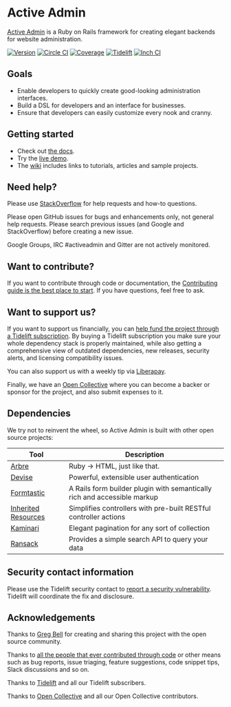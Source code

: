 # Active Admin

[Active Admin](https://activeadmin.info) is a Ruby on Rails framework for
creating elegant backends for website administration.

[![Version         ][rubygems_badge]][rubygems]
[![Circle CI       ][circle_badge]][circle]
[![Coverage        ][coverage_badge]][coverage]
[![Tidelift        ][tidelift_badge]][tidelift]
[![Inch CI         ][inch_badge]][inch]

## Goals

* Enable developers to quickly create good-looking administration interfaces.
* Build a DSL for developers and an interface for businesses.
* Ensure that developers can easily customize every nook and cranny.

## Getting started

* Check out [the docs][docs].
* Try the [live demo][demo].
* The [wiki] includes links to tutorials, articles and sample projects.

## Need help?

Please use [StackOverflow][stackoverflow] for help requests and how-to questions.

Please open GitHub issues for bugs and enhancements only, not general help requests.
Please search previous issues (and Google and StackOverflow) before creating a new issue.

Google Groups, IRC #activeadmin and Gitter are not actively monitored.

## Want to contribute?

If you want to contribute through code or documentation, the [Contributing
guide is the best place to start][contributing]. If you have questions, feel free
to ask.

## Want to support us?

If you want to support us financially, you can [help fund the project
through a Tidelift subscription][tidelift]. By buying a Tidelift subscription
you make sure your whole dependency stack is properly maintained, while also
getting a comprehensive view of outdated dependencies, new releases, security
alerts, and licensing compatibility issues.

You can also support us with a weekly tip via [Liberapay].

Finally, we have an [Open Collective][opencollective page] where you can become a backer or
sponsor for the project, and also submit expenses to it.

## Dependencies

We try not to reinvent the wheel, so Active Admin is built with other open source projects:

Tool                  | Description
--------------------- | -----------
[Arbre]               | Ruby -> HTML, just like that.
[Devise]              | Powerful, extensible user authentication
[Formtastic]          | A Rails form builder plugin with semantically rich and accessible markup
[Inherited Resources] | Simplifies controllers with pre-built RESTful controller actions
[Kaminari]            | Elegant pagination for any sort of collection
[Ransack]             | Provides a simple search API to query your data

## Security contact information

Please use the Tidelift security contact to [report a security vulnerability][Tidelift security contact].
Tidelift will coordinate the fix and disclosure.

## Acknowledgements

Thanks to [Greg Bell][Greg] for creating and sharing this project with the open source community.

Thanks to [all the people that ever contributed through code][contributors] or
other means such as bug reports, issue triaging, feature suggestions, code
snippet tips, Slack discussions and so on.

Thanks to [Tidelift][tidelift] and all our Tidelift subscribers.

Thanks to [Open Collective][opencollective contributors] and all our Open Collective contributors.

[Arbre]: https://github.com/activeadmin/arbre
[Devise]: https://github.com/plataformatec/devise
[Formtastic]: https://github.com/justinfrench/formtastic
[Inherited Resources]: https://github.com/activeadmin/inherited_resources
[Kaminari]: https://github.com/kaminari/kaminari
[Ransack]: https://github.com/activerecord-hackery/ransack

[rubygems_badge]: http://img.shields.io/gem/v/activeadmin.svg
[rubygems]: https://rubygems.org/gems/activeadmin
[circle_badge]: https://circleci.com/gh/activeadmin/activeadmin/tree/master.svg
[circle]: https://circleci.com/gh/activeadmin/activeadmin/tree/master
[coverage_badge]: https://api.codeclimate.com/v1/badges/779e407d22bacff19733/test_coverage
[coverage]: https://codeclimate.com/github/activeadmin/activeadmin/test_coverage
[inch_badge]: http://inch-ci.org/github/activeadmin/activeadmin.svg?branch=master
[inch]: http://inch-ci.org/github/activeadmin/activeadmin
[tidelift_badge]: https://tidelift.com/badges/github/activeadmin/activeadmin
[tidelift]: https://tidelift.com/subscription/pkg/rubygems-activeadmin?utm_source=rubygems-activeadmin&utm_medium=readme

[docs]: http://activeadmin.info/0-installation.html
[demo]: http://demo.activeadmin.info/admin
[wiki]: https://github.com/activeadmin/activeadmin/wiki
[stackoverflow]: http://stackoverflow.com/questions/tagged/activeadmin
[contributing]: https://github.com/activeadmin/activeadmin/blob/master/CONTRIBUTING.md
[Liberapay]: https://liberapay.com/Active-Admin/donate
[Tidelift security contact]: https://tidelift.com/security
[Greg]: https://github.com/gregbell
[contributors]: https://github.com/activeadmin/activeadmin/graphs/contributors
[opencollective page]: https://opencollective.com/activeadmin
[opencollective contributors]: https://opencollective.com/activeadmin#contributors
